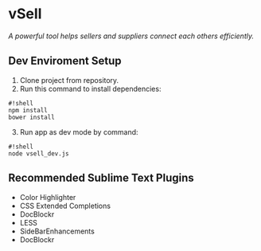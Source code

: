 # vSell #
*A powerful tool helps sellers and suppliers connect each others efficiently.*


## Dev Enviroment Setup ##
1. Clone project from repository.
2. Run this command to install dependencies:
```
#!shell
npm install
bower install
```
3. Run app as dev mode by command:
```
#!shell
node vsell_dev.js
```

## Recommended Sublime Text Plugins ##
* Color Highlighter
* CSS Extended Completions
* DocBlockr
* LESS
* SideBarEnhancements
* DocBlockr